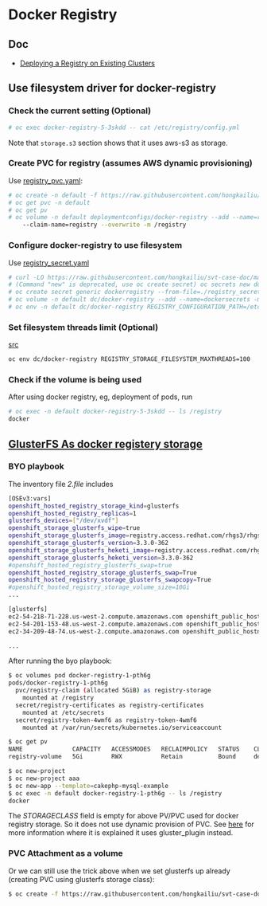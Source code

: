 # Docker Registry

## Doc

* [Deploying a Registry on Existing Clusters](https://docs.openshift.com/container-platform/3.5/install_config/registry/deploy_registry_existing_clusters.html)

## Use filesystem driver for docker-registry

### Check the current setting (Optional)

```sh
# oc exec docker-registry-5-3skdd -- cat /etc/registry/config.yml
```

Note that <code>storage.s3</code> section shows that it uses aws-s3 as storage.

### Create PVC for registry (assumes AWS dynamic provisioning)
Use [registry_pvc.yaml](../files/registry_pvc.yaml): 

```sh
# oc create -n default -f https://raw.githubusercontent.com/hongkailiu/svt-case-doc/master/files/registry_pvc.yaml
# oc get pvc -n default
# oc get pv
# oc volume -n default deploymentconfigs/docker-registry --add --name=registry-storage -t pvc \
    --claim-name=registry --overwrite -m /registry
```

### Configure docker-registry to use filesystem
Use [registry_secret.yaml](../files/registry_secret.yaml)

```sh
# curl -LO https://raw.githubusercontent.com/hongkailiu/svt-case-doc/master/files/registry_secret.yaml
# (Command "new" is deprecated, use oc create secret) oc secrets new dockerregistry registry_secret.yaml
# oc create secret generic dockerregistry --from-file=./registry_secret.yaml
# oc volume -n default dc/docker-registry --add --name=dockersecrets -m /etc/registryconfig --type=secret --secret-name=dockerregistry
# oc env -n default dc/docker-registry REGISTRY_CONFIGURATION_PATH=/etc/registryconfig/registry_secret.yaml
```

### Set filesystem threads limit (Optional)
[src](https://github.com/openshift/origin/blob/master/vendor/github.com/docker/distribution/registry/storage/driver/filesystem/driver.go#L24)

```sh
oc env dc/docker-registry REGISTRY_STORAGE_FILESYSTEM_MAXTHREADS=100
```
### Check if the volume is being used
After using docker registry, eg, deployment of pods, run

```sh
# oc exec -n default docker-registry-5-3skdd -- ls /registry                                          
docker

```


## [GlusterFS As docker registery storage](https://github.com/openshift/openshift-ansible/tree/master/playbooks/byo/openshift-glusterfs)

### BYO playbook

The inventory file _2.file_ includes

```sh
[OSEv3:vars]
openshift_hosted_registry_storage_kind=glusterfs
openshift_hosted_registry_replicas=1
glusterfs_devices=["/dev/xvdf"]
openshift_storage_glusterfs_wipe=true
openshift_storage_glusterfs_image=registry.access.redhat.com/rhgs3/rhgs-server-rhel7
openshift_storage_glusterfs_version=3.3.0-362
openshift_storage_glusterfs_heketi_image=registry.access.redhat.com/rhgs3/rhgs-volmanager-rhel7
openshift_storage_glusterfs_heketi_version=3.3.0-362
#openshift_hosted_registry_glusterfs_swap=true
openshift_hosted_registry_storage_glusterfs_swap=True
openshift_hosted_registry_storage_glusterfs_swapcopy=True
#openshift_hosted_registry_storage_volume_size=10Gi
...

[glusterfs]
ec2-54-218-71-228.us-west-2.compute.amazonaws.com openshift_public_hostname=ec2-54-218-71-228.us-west-2.compute.amazonaws.com openshift_node_labels="{'region': 'primary', 'zone': 'default'}"
ec2-54-201-153-48.us-west-2.compute.amazonaws.com openshift_public_hostname=ec2-54-201-153-48.us-west-2.compute.amazonaws.com openshift_node_labels="{'region': 'primary', 'zone': 'default'}"
ec2-34-209-48-74.us-west-2.compute.amazonaws.com openshift_public_hostname=ec2-34-209-48-74.us-west-2.compute.amazonaws.com openshift_node_labels="{'region': 'primary', 'zone': 'default'}"

...
```

After running the byo playbook:

```sh
$ oc volumes pod docker-registry-1-pth6g
pods/docker-registry-1-pth6g
  pvc/registry-claim (allocated 5GiB) as registry-storage
    mounted at /registry
  secret/registry-certificates as registry-certificates
    mounted at /etc/secrets
  secret/registry-token-4wmf6 as registry-token-4wmf6
    mounted at /var/run/secrets/kubernetes.io/serviceaccount

$ oc get pv
NAME              CAPACITY   ACCESSMODES   RECLAIMPOLICY   STATUS    CLAIM                    STORAGECLASS   REASON    AGE
registry-volume   5Gi        RWX           Retain          Bound     default/registry-claim                            33m

$ oc new-project 
$ oc new-project aaa
$ oc new-app --template=cakephp-mysql-example
$ oc exec -n default docker-registry-1-pth6g -- ls /registry
docker
```

The _STORAGECLASS_ field is empty for above PV/PVC used for docker registry storage. So it does not use dynamic provision of PVC. See [here](https://docs.openshift.com/container-platform/3.6/install_config/persistent_storage/persistent_storage_glusterfs.html#gfs-provisioning) for more information where it is explained it uses gluster_plugin instead.


### PVC Attachment as a volume
Or we can still use the trick above when we set glusterfs up already (creating PVC using glusterfs storage class):

```sh
$ oc create -f https://raw.githubusercontent.com/hongkailiu/svt-case-doc/master/files/registry_pvc_glusterfs.yaml -n default
```
